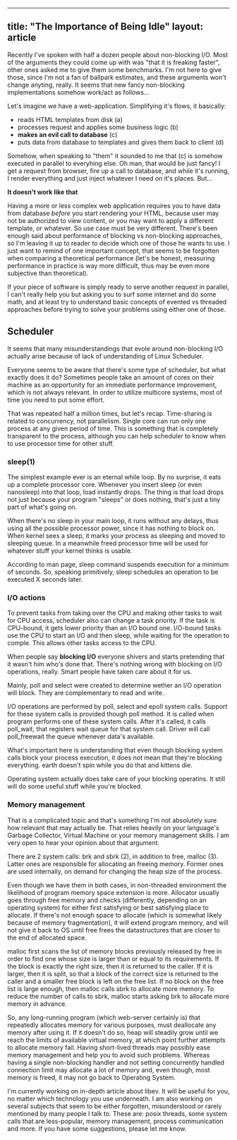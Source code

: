 -----
title: "The Importance of Being Idle"
layout: article
-----

Recently I've spoken with half a dozen people about non-blocking I/O. Most of the arguments they could come up with was "that it is freaking faster", other ones asked me to give them some benchmarks. I'm not here to give those, since I'm not a fan of ballpark estimates, and these arguments won't change anyting, really. It seems that new fancy non-blocking implementations somehow work/act as follows…

Let's imagine we have a web-application. Simplifying it's flows, it basically:

  * reads HTML templates from disk (a)
  * processes request and applies some business logic (b)
  * **makes an evil call to database** (c)
  * puts data from database to templates and gives them back to client (d)

Somehow, when speaking to "them" it sounded to me that (c) is somehow executed in parallel to everyhing else. Oh man, that would be just fancy! I get a request from browser, fire up a call to database, and while it's running, I render everything and just inject whatever I need on it's places. But…

**It doesn't work like that**

Having a more or less complex web application requires you to have data from database *before* you start rendering your HTML, because user may not be authorized to view content, or you may want to apply a different template, or whatever. So use case must be very different. There's been enough said about performance of blocking vs non-blocking approaches, so I'm leaving it up to reader to decide which one of those he wants to use. I just want to remind of one important concept, that seems to be forgotten when comparing a theoretical performance (let's be honest, measuring performance in practice is way more difficult, thus may be even more subjective than theoretical).

If your piece of software is simply ready to serve another request in parallel, I can't really help you but asking you to surf some internet and do some math, and at least try to understand basic concepts of evented vs threaded approaches before trying to solve your problems using either one of those.

## Scheduler

It seems that many misunderstandings that evole around non-blocking I/O actually arise because of lack of understanding of Linux Scheduler.

Everyone seems to be aware that there's some type of scheduler, but what exactly does it do? Sometimes people take an amount of cores on their machine as an opportunity for an immediate performance improvement, which is not always relevant. In order to utilize multicore systems, most of time you need to put some effort.

That was repeated half a million times, but let's recap. Time-sharing is related to concurrency, not parallelism. Single core can run only one process at any given period of time. This is something that is completely transparent to the process, although you can help scheduler to know when to use processor time for other stuff.

### sleep(1)

The simplest example ever is an eternal while loop. By no surprise, it eats up a complete processor core. Whenever you insert <span class="highlight">sleep</span> (or even <span class="highlight">nanosleep</span>) into that loop, load instantly drops. The thing is that load drops not just because your program "sleeps" or does nothing, that's just a tiny part of what's going on.

When there's no sleep in your main loop, it runs without any delays, thus using all the possible processor power, since it has nothing to block on. When kernel sees a sleep, it marks your process as sleeping and moved to sleeping queue. In a meanwhile freed processor time will be used for whatever stuff your kernel thinks is usable.

According to man page, sleep command suspends execution for a minimum of seconds. So, speaking primitively, sleep schedules an operation to be executed X seconds later.

### I/O actions

To prevent tasks from taking over the CPU and making other tasks to wait for CPU access, scheduler also can change a task priority. If the task is CPU-bound, it gets lower priority than an I/O bound one. I/O-bound tasks use the CPU to start an I/O and then sleep, while waiting for the operation to comple. This allows other tasks access to the CPU.

When people say **blocking I/O** everyone shivers and starts pretending that it wasn't him who's done that. There's nothing wrong with blocking on I/O operations, really. Smart people have taken care about it for us.

Mainly, poll and select were created to determine wether an I/O operation will block. They are complementary to <span class="highlight">read</span> and <span class="highlight">write</span>.

I/O operations are performed by <span class="highlight">poll</span>, <span class="highlight">select</span> and <span class="highlight">epoll</span> system calls. Support for these system calls is provided though <span class="highlight">poll</span> method. It is called when program performs one of these system calls. After it's called, it calls <span class="highlight">poll_wait</span>, that registers wait queue for that system call. Driver will call <span class="highlight">poll_freewait</span>  the queue whenever data's available.

What's important here is understanding that even though blocking system calls block your process execution, it does not mean that they're blocking everything. earth doesn't spin while you do that and kittens die.

Operating system actually does take care of your blocking operatins. It still will do some useful stuff while you're blocked.

### Memory management

That is a complicated topic and that's something I'm not absolutely sure how relevant that may actually be. That relies heavily on your language's Garbage Collector, Virtual Machine or your memory management skills. I am very open to hear your opinion about that argument.

There are 2 system calls: <span class="highlight">brk</span> and <span class="highlight">sbrk</span> (2), in addition to <span class="highlight">free</span>, <span class="highlight">malloc</span> (3). Latter ones are responsible for allocating an freeing memory. Former ones are used internally, on demand for changing the heap size of the process.

Even though we have them in both cases, in non-threaded environment the likelihood of program memory space extension is more. Allocator usually goes through free memory and checks (differently, depending on an operating system) for either first satisfying or best satisfying place to allocate. If there's not enough space to allocate (which is somewhat likely because of memory fragmentation), it will extend program memory, and will not give it back to OS until <span class="highlight">free</span> frees the datastructures that are closer to the end of allocated space.

<span class="highlight">malloc</span> first scans the list of memory blocks previously released by <span class="highlight">free</span> in order to find one whose size is larger than or equal to its requirements. If the block is exactly the right size, then it is returned to the caller. If it is larger, then it is split, so that a block of the correct size is returned to the caller and a smaller free block is left on the free list. If no block on the free list is large enough, then <span class="highlight">malloc</span> calls <span class="highlight">sbrk</span> to allocate more memory. To reduce the number of calls to <span class="highlight">sbrk</span>, malloc starts asking <span class="highlight">brk</span> to allocate more memory in advance.

So, any long-running program (which web-server certainly is) that repeatedly allocates memory for various purposes, must deallocate any memory after using it. If it doesn't do so, heap will steadily grow until we reach the limits of available virtual memory, at which point further attempts to allocate memory fail. Having short-lived threads may possibly ease memory management and help you to avoid such problems. Whereas having a single non-blocking handler and not setting concurrently handled connection limit may allocate a lot of memory and, even though, most memory is freed, it may not go back to Operating System.

I'm currently working on in-depth article about libev. It will be useful for you, no matter which technology you use underneath. I am also working on several subjects that seem to be either forgotten, misunderstood or rarely mentioned by many people I talk to. These are: posix threads, some system calls that are less-popular, memory management, process communication and more. If you have some suggestions, please let me know.

